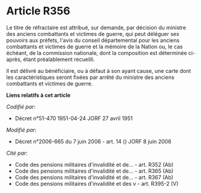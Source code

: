 # Article R356

Le titre de réfractaire est attribué, sur demande, par décision du ministre des anciens combattants et victimes de guerre,
qui peut déléguer ses pouvoirs aux préfets, l'avis du conseil départemental pour les anciens combattants et victimes de
guerre et la mémoire de la Nation ou, le cas échéant, de la commission nationale, dont la composition est déterminée ci-
après, étant préalablement recueilli.

Il est délivré au bénéficiaire, ou à défaut à son ayant cause, une carte dont les caractéristiques seront fixées par arrêté
du ministre des anciens combattants et victimes de guerre.

**Liens relatifs à cet article**

_Codifié par_:

  - Décret n°51-470 1951-04-24 JORF 27 avril 1951

_Modifié par_:

  - Décret n°2006-665 du 7 juin 2006 - art. 14 () JORF 8 juin 2006

_Cité par_:

  - Code des pensions militaires d'invalidité et de... - art. R352 (Ab)
  - Code des pensions militaires d'invalidité et de... - art. R365 (Ab)
  - Code des pensions militaires d'invalidité et de... - art. R367 (Ab)
  - Code des pensions militaires d'invalidité et des v - art. R395-2 (V)
